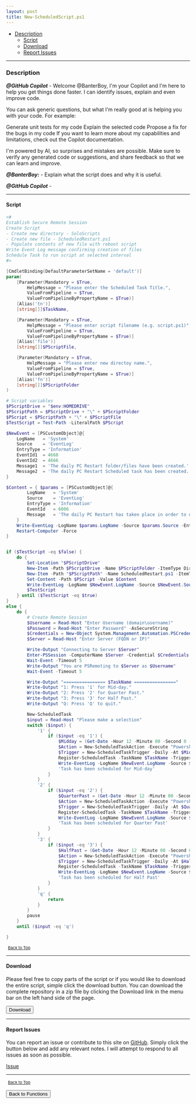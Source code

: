 ```yaml
---
layout: post
title: New-ScheduledScript.ps1
---
```


- [Description](#description)
  - [Script](#script)
  - [Download](#download)
  - [Report Issues](#report-issues)

---

### Description

**_@GitHub Copilot_** - Welcome @BanterBoy, I'm your Copilot and I'm here to help you get things done faster. I can identify issues, explain and even improve code.

You can ask generic questions, but what I'm really good at is helping you with your code. For example:

Generate unit tests for my code
Explain the selected code
Propose a fix for the bugs in my code
If you want to learn more about my capabilities and limitations, check out the Copilot documentation.

I'm powered by AI, so surprises and mistakes are possible. Make sure to verify any generated code or suggestions, and share feedback so that we can learn and improve.

**_@BanterBoy:_** - Explain what the script does and why it is useful.

**_@GitHub Copilot_** -

---

#### Script

```powershell
<#
Establish Secure Remote Session
Create Script
- Create new directory - SoloScripts
- Create new file - ScheduledRestart.ps1
- Populate contents of new file with reboot script
Write Event Log message confirming creation of files
Schedule Task to run script at selected interval
#>

[CmdletBinding(DefaultParameterSetName = 'default')]
param(
    [Parameter(Mandatory = $True,
        HelpMessage = "Please enter the Scheduled Task Title.",
        ValueFromPipeline = $True,
        ValueFromPipelineByPropertyName = $True)]
    [Alias('tn')]
    [string[]]$TaskName,

    [Parameter(Mandatory = $True,
        HelpMessage = "Please enter script filename (e.g. script.ps1)",
        ValueFromPipeline = $True,
        ValueFromPipelineByPropertyName = $True)]
    [Alias('file')]
    [string[]]$PScriptFile,

    [Parameter(Mandatory = $True,
        HelpMessage = "Please enter new directoy name.",
        ValueFromPipeline = $True,
        ValueFromPipelineByPropertyName = $True)]
    [Alias('fn')]
    [string[]]$PScriptFolder
)

# Script variables
$PScriptDrive = "$env:HOMEDRIVE"
$PScriptPath = $PScriptDrive + "\" + $PScriptFolder
$PScript = $PScriptPath + "\" + $PScriptFile
$TestScript = Test-Path -LiteralPath $PScript

$NewEvent = [PSCustomObject]@{
    LogName   = 'System'
    Source    = 'EventLog'
    EntryType = 'Information'
    EventId1  = 4668
    EventId2  = 4666
    Message1  = 'The daily PC Restart folder/files have been created.'
    Message2  = 'The daily PC Restart Scheduled task has been created.'
}

$Content = { $params = [PSCustomObject]@{
        LogName   = 'System'
        Source    = 'EventLog'
        EntryType = 'Information'
        EventId   = 6006
        Message   = 'The daily PC Restart has taken place in order to update starter and leaver changes'
    }
    Write-EventLog -LogName $params.LogName -Source $params.Source -EntryType $params.EntryType -EventId $params.EventId -Message $params.Message
    Restart-Computer -Force
}


if ($TestScript -eq $false) {
    do {
        Set-Location "$PScriptDrive"
        New-Item -Path $PScriptDrive -Name $PScriptFolder -ItemType Directory
        New-Item -Path "$PScriptPath" -Name ScheduledRestart.ps1 -ItemType File
        Set-Content -Path $PScript -Value $Content
        Write-EventLog -LogName $NewEvent.LogName -Source $NewEvent.Source -EntryType $NewEvent.EntryType -EventId $NewEvent.EventId1 -Message $NewEvent.Message1
        $TestScript
    } until ($TestScript -eq $true)
}
else {
    do {
        # Create Remote Session
        $Username = Read-Host "Enter Username (domain\username)"
        $Password = Read-Host "Enter Password" -AsSecureString
        $Credentials = New-Object System.Management.Automation.PSCredential($Username, $Password)
        $Server = Read-Host "Enter Server (FQDN or IP)"

        Write-Output "Connecting to Server $Server"
        Enter-PSSession -ComputerName $Server -Credential $Credentials -Authentication Negotiate
        Wait-Event -Timeout 5
        Write-Output "You are PSRemoting to $Server as $Username"
        Wait-Event -Timeout 5

        Write-Output "================ $TaskName ================"
        Write-Output "1: Press '1' for Mid-day."
        Write-Output "2: Press '2' for Quarter Past."
        Write-Output "3: Press '3' for Half Past."
        Write-Output "Q: Press 'Q' to quit."

        New-ScheduledTask
        $input = Read-Host "Please make a selection"
        switch ($input) {
            '1' {
                if ($input -eq '1') {
                    $Midday = (Get-Date -Hour 12 -Minute 00 -Second 0 -Millisecond 0).ToShortTimeString()
                    $Action = New-ScheduledTaskAction -Execute "Powershell.exe" -Argument "-executionpolicy bypass -noprofile -file $scriptPath"
                    $Trigger = New-ScheduledTaskTrigger -Daily -At $Midday
                    Register-ScheduledTask -TaskName $TaskName -Trigger $Trigger -Action $Action -Description "A daily PC Restart is required in order to to update starter and leaver changes within the filemaker application." -RunLevel Highest -Force
                    Write-EventLog -LogName $NewEvent.LogName -Source $NewEvent.Source -EntryType $NewEvent.EntryType -EventId $NewEvent.EventId2 -Message $NewEvent.Message2
                    'Task has been scheduled for Mid-day'
                }
            }
            '2' {
                if ($input -eq '2') {
                    $QuarterPast = (Get-Date -Hour 12 -Minute 00 -Second 0 -Millisecond 0).AddMinutes(15).ToShortTimeString()
                    $Action = New-ScheduledTaskAction -Execute "Powershell.exe" -Argument "-executionpolicy bypass -noprofile -file $scriptPath"
                    $Trigger = New-ScheduledTaskTrigger -Daily -At $QuarterPast
                    Register-ScheduledTask -TaskName $TaskName -Trigger $Trigger -Action $Action -Description "A daily PC Restart is required in order to to update starter and leaver changes within the filemaker application." -RunLevel Highest -Force
                    Write-EventLog -LogName $NewEvent.LogName -Source $NewEvent.Source -EntryType $NewEvent.EntryType -EventId $NewEvent.EventId2 -Message $NewEvent.Message2
                    'Task has been scheduled for Quarter Past'
                }
            }
            '3' {
                if ($input -eq '3') {
                    $HalfPast = (Get-Date -Hour 12 -Minute 00 -Second 0 -Millisecond 0).AddMinutes(30).ToShortTimeString()
                    $Action = New-ScheduledTaskAction -Execute "Powershell.exe" -Argument "-executionpolicy bypass -noprofile -file $scriptPath"
                    $Trigger = New-ScheduledTaskTrigger -Daily -At $HalfPast
                    Register-ScheduledTask -TaskName $TaskName -Trigger $Trigger -Action $Action -Description "A daily PC Restart is required in order to to update starter and leaver changes within the filemaker application." -RunLevel Highest -Force
                    Write-EventLog -LogName $NewEvent.LogName -Source $NewEvent.Source -EntryType $NewEvent.EntryType -EventId $NewEvent.EventId2 -Message $NewEvent.Message2
                    'Task has been scheduled for Half Past'
                }
            }
            'q' {
                return
            }
        }
        pause
    }
    until ($input -eq 'q')

}
```

<span style="font-size:11px;"><a href="#"><i class="fas fa-caret-up" aria-hidden="true" style="color: white; margin-right:5px;"></i>Back to Top</a></span>

---

#### Download

Please feel free to copy parts of the script or if you would like to download the entire script, simple click the download button. You can download the complete repository in a zip file by clicking the Download link in the menu bar on the left hand side of the page.

<button class="btn" type="submit" onclick="window.open('/PowerShell/functions/New-ScheduledScript.ps1')">
    <i class="fa fa-cloud-download-alt">
    </i>
        Download
</button>

---

#### Report Issues

You can report an issue or contribute to this site on <a href="https://github.com/BanterBoy/scripts-blog/issues">GitHub</a>. Simply click the button below and add any relevant notes. I will attempt to respond to all issues as soon as possible.

<!-- Place this tag where you want the button to render. -->

<a class="github-button" href="https://github.com/BanterBoy/scripts-blog/issues/new?title=New-ScheduledScript.ps1&body=There is a problem with this function. Please find details below." data-show-count="true" aria-label="Issue BanterBoy/scripts-blog on GitHub">Issue</a>

---

<span style="font-size:11px;"><a href="#"><i class="fas fa-caret-up" aria-hidden="true" style="color: white; margin-right:5px;"></i>Back to Top</a></span>

<a href="/menu/_pages/functions.html">
    <button class="btn">
        <i class='fas fa-reply'>
        </i>
            Back to Functions
    </button>
</a>

[1]: http://ecotrust-canada.github.io/markdown-toc
[2]: https://github.com/googlearchive/code-prettify
